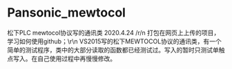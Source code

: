 # Pansonic_mewtocol
松下PLC mewtocol协议写的通讯类
2020.4.24 /r/n
  打包在网页上上传的项目，学习如何使用github；\r\n
  VS2015写的松下MEWTOCOL协议的通讯类，有一个简单的测试程序，类中的大部分读取的函数都已经测试过。写入的暂时只测试单触点写入。在自己使用过程中再慢慢修改。

